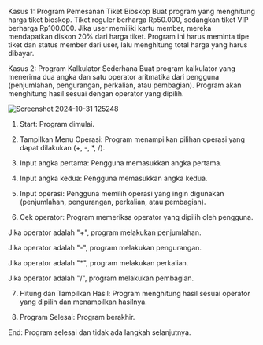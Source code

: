  Kasus 1: Program Pemesanan Tiket Bioskop
 Buat program yang menghitung harga tiket bioskop. Tiket reguler berharga Rp50.000,
 sedangkan tiket VIP berharga Rp100.000. Jika user memiliki kartu member, mereka
 mendapatkan diskon 20% dari harga tiket. Program ini harus meminta tipe tiket dan status
 member dari user, lalu menghitung total harga yang harus dibayar.
 
 
 
 Kasus 2: Program Kalkulator Sederhana
 Buat program kalkulator yang menerima dua angka dan satu operator aritmatika dari
 pengguna (penjumlahan, pengurangan, perkalian, atau pembagian). Program akan
 menghitung hasil sesuai dengan operator yang dipilih.

 ![Screenshot 2024-10-31 125248](https://github.com/user-attachments/assets/b6685315-ce07-4e5a-a44d-433de8383a2e)

1. Start: Program dimulai.

2. Tampilkan Menu Operasi: Program menampilkan pilihan operasi yang dapat dilakukan (+, -, *, /).

3. Input angka pertama: Pengguna memasukkan angka pertama.

4. Input angka kedua: Pengguna memasukkan angka kedua.

5. Input operasi: Pengguna memilih operasi yang ingin digunakan (penjumlahan, pengurangan, perkalian, atau pembagian).

6. Cek operator: Program memeriksa operator yang dipilih oleh pengguna.

Jika operator adalah "+", program melakukan penjumlahan.

Jika operator adalah "-", program melakukan pengurangan.

Jika operator adalah "*", program melakukan perkalian.

Jika operator adalah "/", program melakukan pembagian.


7. Hitung dan Tampilkan Hasil: Program menghitung hasil sesuai operator yang dipilih dan menampilkan hasilnya.

8. Program Selesai: Program berakhir.

End: Program selesai dan tidak ada langkah selanjutnya.
 
